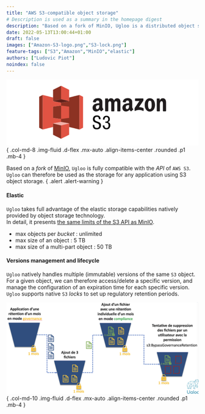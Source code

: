 ```yaml
---
title: "AWS S3-compatible object storage"
# Description is used as a summary in the homepage digest
description: "Based on a fork of MinIO, Ugloo is a distributed object storage fully compatible with AWS S3 APIs."
date: 2022-05-13T13:00:44+01:00
draft: false
images: ["Amazon-S3-logo.png","S3-lock.png"]
feature-tags: ["S3","Amazon","MinIO","elastic"]
authors: ["Ludovic Piot"]
noindex: false
---
```


![AWS S3-compatible object storage](Amazon-S3-logo.png "Amazon S3 logo")
{ .col-md-8 .img-fluid .d-flex .mx-auto .align-items-center .rounded .p1 .mb-4 }

Based on a _fork_ of [MinIO](https://min.io/), `Ugloo` is fully compatible with the _API_ of `AWS S3`.  
`Ugloo` can therefore be used as the storage for any application using S3 object storage.
{ .alert .alert-warning }

#### Elastic

`Ugloo` takes full advantage of the elastic storage capabilities natively provided by object storage technology.  
In detail, it presents [the same limits of the S3 API as MinIO](https://github.com/minio/minio/blob/master/docs/minio-limits.md#limits-of-s3-api ).

* max objects per _bucket_ : unlimited
* max size of an object : 5 TB
* max size of a multi-part object : 50 TB

#### Versions management and lifecycle

`Ugloo` natively handles multiple (immutable) versions of the same `S3` object.  
For a given object, we can therefore access/delete a specific version, and manage the configuration of an expiration time for each specific version.
`Ugloo` supports native `S3` _locks_ to set up regulatory retention periods.

![Amazon S3 locks](S3-lock.png "Amazon S3 locks")
{ .col-md-10 .img-fluid .d-flex .mx-auto .align-items-center .rounded .p1 .mb-4 }
